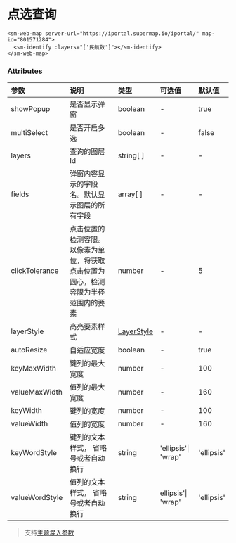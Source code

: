 # 点选查询

<sm-iframe src="https://iclient.supermap.io/examples/component/components_identify_vue.html"></sm-iframe>

```vue
<sm-web-map server-url="https://iportal.supermap.io/iportal/" map-id="801571284">
  <sm-identify :layers="['民航数']"></sm-identify>
</sm-web-map>
```

### Attributes

| 参数           | 说明                                                                   | 类型                                                          | 可选值 | 默认值 |
| :------------- | :--------------------------------------------------------------------- | :------------------------------------------------------------ | :----- | :----- |
| showPopup         | 是否显示弹窗                                                          | boolean                                                     | -      | true      |
| multiSelect         | 是否开启多选                                                          | boolean                                                     | -      | false      |
| layers         | 查询的图层 Id                                                          | string[ ]                                                     | -      | -      |
| fields         | 弹窗内容显示的字段名。默认显示图层的所有字段                           | array[ ]                                                      | -      | -      |
| clickTolerance | 点击位置的检测容限。以像素为单位，将获取点击位置为圆心，检测容限为半径范围内的要素 | number                                                        | -      | 5      |
| layerStyle     | 高亮要素样式                                                           | [LayerStyle](/zh/api/common-types/common-types.md#layerstyle) | -      | -      |
| autoResize     | 自适应宽度                                                             | boolean                                                       | -      | true   |
| keyMaxWidth    | 键列的最大宽度                                                         | number                                                        | -      | 100    |
| valueMaxWidth  | 值列的最大宽度                                                         | number                                                        | -      | 160    |
| keyWidth       | 键列的宽度                                                             | number                                                        | -      | 100    |
| valueWidth     | 值列的宽度                                                             | number                                                        | -      | 160    |
| keyWordStyle   | 键列的文本样式， 省略号或者自动换行                                          | string                                                        |'ellipsis'\| 'wrap'| 'ellipsis' |
| valueWordStyle | 值列的文本样式， 省略号或者自动换行                                          | string                                                        |ellipsis'\| 'wrap'| 'ellipsis' |

> 支持[主题混入参数](/zh/api/mixin/mixin.md#theme)

